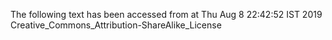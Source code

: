 The following text has been accessed from at Thu Aug 8 22:42:52 IST 2019
Creative_Commons_Attribution-ShareAlike_License

